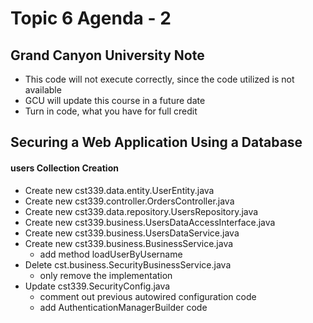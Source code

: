# Topic 6 Agenda - 2

## Grand Canyon University Note

- This code will not execute correctly, since the code utilized is not available
- GCU will update this course in a future date
- Turn in code, what you have for full credit

## Securing a Web Application Using a Database

#### users Collection Creation

- Create new cst339.data.entity.UserEntity.java
- Create new cst339.controller.OrdersController.java
- Create new cst339.data.repository.UsersRepository.java
- Create new cst339.business.UsersDataAccessInterface.java
- Create new cst339.business.UsersDataService.java
- Create new cst339.business.BusinessService.java
     - add method loadUserByUsername
- Delete cst.business.SecurityBusinessService.java
     - only remove the implementation
- Update cst339.SecurityConfig.java
     - comment out previous autowired configuration code
     - add AuthenticationManagerBuilder code
